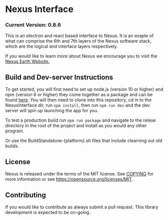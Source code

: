 # Nexus Interface
### Current Version: 0.8.6

This is an electron and react based interface to Nexus. It is an exaple of what can comprise the 6th and 7th layers of the Nexus software stack, which are the logical and interface layers respectively. 

If you would like to learn more about Nexus we encourage you to visit the [Nexus Earth Website.](https://nexusearth.com/)

## Build and Dev-server Instructions 
To get started, you will first need to set up node.js (version 10 or higher) and npm (version 6 or higher) they come together as a package and can be found [here](https://nodejs.org). You will then need to clone into this repository, cd in to the NexusInterface dir, run `npm install`, then run `npm run dev` and the dev server will spin up launching the app for you.

To test a production build run `npm run package` and navigate to the relese directory in the root of the project and install as you would any other program.

Or use the BuildStandalone-{platform}.sh files that include clearning out old builds.

## License
Nexus is released under the terms of the MIT license. See [COPYING](COPYING.MD) for more
information or see https://opensource.org/licenses/MIT.

## Contributing
If you would like to contribute as always submit a pull request. This library development is expected to be on-going.
